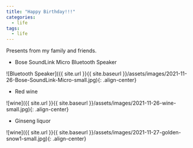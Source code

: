 ```yaml
---
title: "Happy Birthday!!!"
categories:
  - life
tags:
  - life
---
```


Presents from my family and friends.

- Bose SoundLink Micro Bluetooth Speaker

![Bluetooth Speaker]({{ site.url }}{{ site.baseurl }}/assets/images/2021-11-26-Bose-SoundLink-Micro-small.jpg){: .align-center}

- Red wine

![wine]({{ site.url }}{{ site.baseurl }}/assets/images/2021-11-26-wine-small.jpg){: .align-center}

- Ginseng liquor

![wine]({{ site.url }}{{ site.baseurl }}/assets/images/2021-11-27-golden-snow1-small.jpg){: .align-center}
